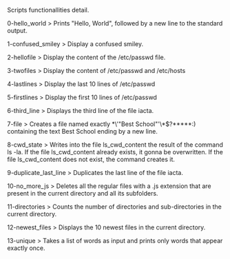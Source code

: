 Scripts functionallities detail.



0-hello_world > Prints "Hello, World", followed by a new line to the standard output.

1-confused_smiley > Display a confused smiley.

2-hellofile > Display the content of the /etc/passwd file.

3-twofiles > Display the content of /etc/passwd and /etc/hosts

4-lastlines > Display the last 10 lines of /etc/passwd

5-firstlines > Display the first 10 lines of /etc/passwd

6-third_line > Displays the third line of the file iacta.

7-file > Creates a file named exactly \*\\'"Best School"\'\\*$\?\*\*\*\*\*:) containing the text Best School ending by a new line.

8-cwd_state > Writes into the file ls_cwd_content the result of the command ls -la. If the file ls_cwd_content already exists, it gonna be overwritten. If the file ls_cwd_content does not exist, the command creates it.

9-duplicate_last_line > Duplicates the last line of the file iacta.

10-no_more_js > Deletes all the regular files with a .js extension that are present in the current directory and all its subfolders.

11-directories > Counts the number of directories and sub-directories in the current directory.

12-newest_files > Displays the 10 newest files in the current directory.

13-unique > Takes a list of words as input and prints only words that appear exactly once.
